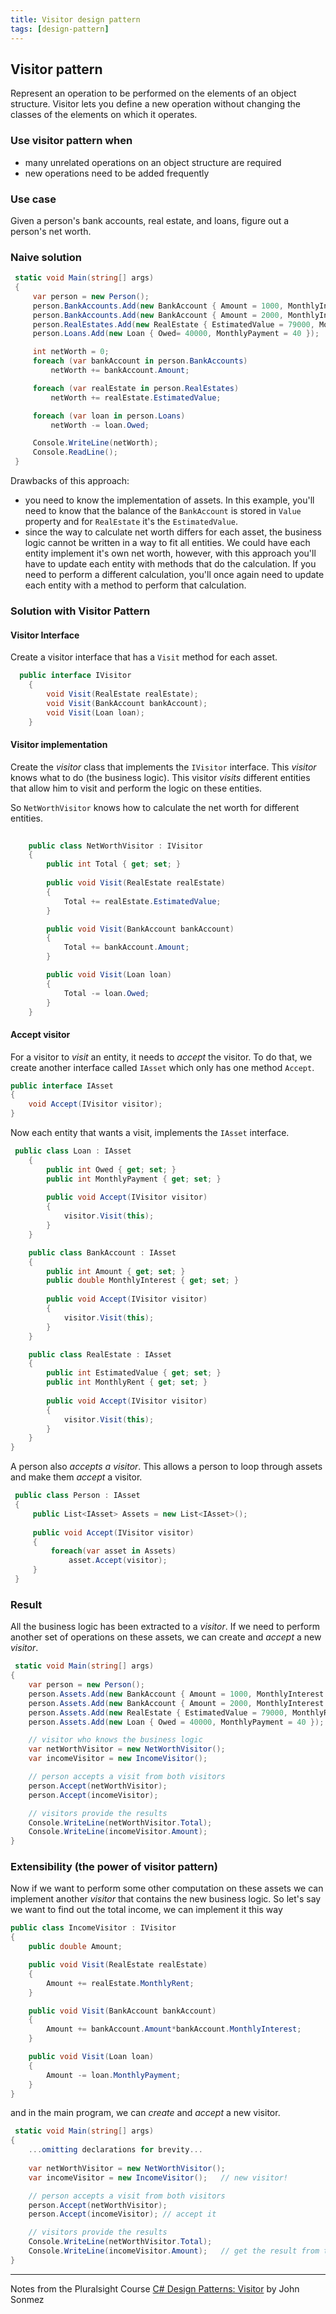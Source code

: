 ```yaml
---
title: Visitor design pattern
tags: [design-pattern]
---
```


## Visitor pattern

Represent an operation to be performed on the elements of an object structure. Visitor lets you define a new operation without changing the classes of the elements on which it operates.

### Use visitor pattern when
- many unrelated operations on an object structure are required
- new operations need to be added frequently

### Use case

Given a person's bank accounts, real estate, and loans, figure out a person's net worth.

### Naive solution

```csharp
 static void Main(string[] args)
 {
     var person = new Person();
     person.BankAccounts.Add(new BankAccount { Amount = 1000, MonthlyInterest = 0.01 });
     person.BankAccounts.Add(new BankAccount { Amount = 2000, MonthlyInterest = 0.02 });
     person.RealEstates.Add(new RealEstate { EstimatedValue = 79000, MonthlyRent = 500 });
     person.Loans.Add(new Loan { Owed= 40000, MonthlyPayment = 40 });

     int netWorth = 0;
     foreach (var bankAccount in person.BankAccounts)
         netWorth += bankAccount.Amount;

     foreach (var realEstate in person.RealEstates)
         netWorth += realEstate.EstimatedValue;

     foreach (var loan in person.Loans)
         netWorth -= loan.Owed;

     Console.WriteLine(netWorth);
     Console.ReadLine();
 }
```

Drawbacks of this approach:
- you need to know the implementation of assets. In this example, you'll need to know that the balance of the  `BankAccount` is stored in `Value` property and for `RealEstate` it's the `EstimatedValue`.
- since the way to calculate net worth differs for each asset, the business logic cannot be written in a way to fit all entities. We could have each entity implement it's own net worth, however, with this approach you'll have to update each entity with methods that do the calculation. If you need to perform a different calculation, you'll once again need to update each entity with a method to perform that calculation.




### Solution with Visitor Pattern

#### Visitor Interface
Create a visitor interface that has a `Visit` method for each asset.

```csharp
  public interface IVisitor
    {
        void Visit(RealEstate realEstate);
        void Visit(BankAccount bankAccount);
        void Visit(Loan loan);
    }
```

#### Visitor implementation
Create the *visitor*  class that implements the `IVisitor` interface.  This *visitor* knows what to do (the business logic). This visitor *visits* different entities that allow him to visit and perform the logic on these entities. 

So `NetWorthVisitor` knows how to calculate the net worth for different entities. 

```csharp
  
    public class NetWorthVisitor : IVisitor
    {
        public int Total { get; set; }
        
        public void Visit(RealEstate realEstate)
        {
            Total += realEstate.EstimatedValue;
        }

        public void Visit(BankAccount bankAccount)
        {
            Total += bankAccount.Amount;
        }

        public void Visit(Loan loan)
        {
            Total -= loan.Owed;
        }
    }
```

#### Accept visitor

For a visitor to *visit* an entity, it needs to *accept* the visitor.  To do that, we create another interface called `IAsset` which only has one method `Accept`. 

```csharp
public interface IAsset
{
    void Accept(IVisitor visitor);
}
```

Now each entity that wants a visit, implements the `IAsset` interface. 

```csharp
 public class Loan : IAsset
    {
        public int Owed { get; set; }
        public int MonthlyPayment { get; set; }
        
        public void Accept(IVisitor visitor)
        {
            visitor.Visit(this);
        }
    }

    public class BankAccount : IAsset
    {
        public int Amount { get; set; }
        public double MonthlyInterest { get; set; }
        
        public void Accept(IVisitor visitor)
        {
            visitor.Visit(this);
        }
    }

    public class RealEstate : IAsset
    {
        public int EstimatedValue { get; set; }
        public int MonthlyRent { get; set; }
        
        public void Accept(IVisitor visitor)
        {
            visitor.Visit(this);
        }
    }
}
```

A person also *accepts a visitor*. This allows a person to loop through assets and make them *accept* a visitor.

```csharp
 public class Person : IAsset
 {
     public List<IAsset> Assets = new List<IAsset>();
     
     public void Accept(IVisitor visitor)
     {
         foreach(var asset in Assets)
             asset.Accept(visitor);
     }
 }
```

### Result
All the business logic has been extracted to a *visitor*.  If we need to perform another set of operations on these assets, we can create and *accept* a new *visitor*.

```csharp
 static void Main(string[] args)
{
    var person = new Person();
    person.Assets.Add(new BankAccount { Amount = 1000, MonthlyInterest = 0.01 });
    person.Assets.Add(new BankAccount { Amount = 2000, MonthlyInterest = 0.02 });
    person.Assets.Add(new RealEstate { EstimatedValue = 79000, MonthlyRent = 500 });
    person.Assets.Add(new Loan { Owed = 40000, MonthlyPayment = 40 });

	// visitor who knows the business logic
    var netWorthVisitor = new NetWorthVisitor(); 
    var incomeVisitor = new IncomeVisitor(); 

    // person accepts a visit from both visitors
    person.Accept(netWorthVisitor); 
    person.Accept(incomeVisitor);

    // visitors provide the results
    Console.WriteLine(netWorthVisitor.Total);
    Console.WriteLine(incomeVisitor.Amount);
}
```

### Extensibility (the power of visitor pattern)

Now if we want to perform some other computation on these assets we can implement another *visitor* that contains the new business logic. So let's say we want to find out the total income, we can implement it this way

```csharp
public class IncomeVisitor : IVisitor
{
    public double Amount;

    public void Visit(RealEstate realEstate)
    {
        Amount += realEstate.MonthlyRent;
    }

    public void Visit(BankAccount bankAccount)
    {
        Amount += bankAccount.Amount*bankAccount.MonthlyInterest;
    }

    public void Visit(Loan loan)
    {
        Amount -= loan.MonthlyPayment;
    }
}
```

and in the main program, we can *create* and *accept* a new visitor. 

```csharp
 static void Main(string[] args)
{
    ...omitting declarations for brevity...
    
	var netWorthVisitor = new NetWorthVisitor(); 
    var incomeVisitor = new IncomeVisitor();   // new visitor!

    // person accepts a visit from both visitors
    person.Accept(netWorthVisitor); 
    person.Accept(incomeVisitor); // accept it

    // visitors provide the results
    Console.WriteLine(netWorthVisitor.Total);
    Console.WriteLine(incomeVisitor.Amount);   // get the result from the new visitor!
}
```

-------------
Notes from the Pluralsight Course [C# Design Patterns: Visitor](https://app.pluralsight.com/player?course=patterns-library&author=john-sonmez&name=design-patterns-visitor&clip=0&mode=live) by John Sonmez

